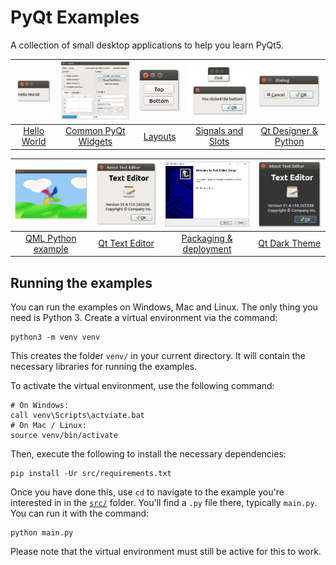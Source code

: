 # PyQt Examples

A collection of small desktop applications to help you learn PyQt5.

| <a href="src/01 PyQt QLabel"><img src="src/01 PyQt QLabel/pyqt-qlabel.png" alt="PyQt QLabel" width=100px></a> | <a href="src/02 PyQt Widgets"><img src="src/02 PyQt Widgets/pyqt-widgets.png" alt="PyQt widgets screenshot" width=200px></a> | <a href="src/03 QVBoxLayout PyQt5"><img src="src/03 QVBoxLayout PyQt5/qvboxlayout-pyqt5.png" alt="QVBoxLayout PyQt5" width=100px></a> | <a href="src/04 PyQt Signals and Slots"><img src="src/04 PyQt Signals and Slots/pyqt-signals-and-slots.jpg" alt="PyQt Signals and Slots" width=180px></a> | <a href="src/05 Qt Designer Python"><img src="src/05 Qt Designer Python/qt-designer-python.png" alt="Qt Designer Python" width=180px></a> |
| :--: | :--: | :--: | :--: | :--: |
| <a href="src/01 PyQt QLabel">Hello World</a> | <a href="src/02 PyQt Widgets">Common PyQt Widgets</a> | <a href="src/03 QVBoxLayout PyQt5">Layouts</a> | <a href="src/04 PyQt Signals and Slots">Signals and Slots</a> | <a href="src/04 Qt Designer Python">Qt Designer & Python</a> |

| <a href="src/06 QML Python example"><img src="src/06 QML Python example/qml-python-example.png" alt="QML Python example" width=200px></a> | <a href="src/07 Qt Text Editor"><img src="src/07 Qt Text Editor/screenshots/qt-text-editor.png" alt="Qt Text Editor" width=180px></a> | <a href="src/08 PyQt5 exe"><img src="src/08 PyQt5 exe/pyqt5-exe.png" alt="PyQt5 exe" width=213px></a> | <a href="src/09 Qt dark theme"><img src="src/09 Qt dark theme/qt-dark-theme.png" alt="Qt dark theme" width=180px></a> |
| :--: | :--: | :--: | :--: |
| <a href="src/06 QML Python example">QML Python example</a> | <a href="src/07 Qt Text Editor">Qt Text Editor</a> | <a href="src/08 PyQt5 exe">Packaging & deployment</a> | <a href="src/09 Qt dark theme">Qt Dark Theme</a> |

## Running the examples

You can run the examples on Windows, Mac and Linux. The only thing you need is Python 3. Create a virtual environment via the command:

    python3 -m venv venv

This creates the folder `venv/` in your current directory. It will contain the necessary libraries for running the examples.

To activate the virtual environment, use the following command:

```
# On Windows:
call venv\Scripts\actviate.bat
# On Mac / Linux:
source venv/bin/activate
```

Then, execute the following to install the necessary dependencies:

    pip install -Ur src/requirements.txt

Once you have done this, use `cd` to navigate to the example you're interested in in the [`src/`](src) folder. You'll find a `.py` file there, typically `main.py`. You can run it with the command:

    python main.py

Please note that the virtual environment must still be active for this to work.
